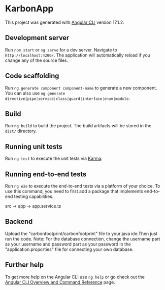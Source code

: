 # KarbonApp

This project was generated with [Angular CLI](https://github.com/angular/angular-cli) version 17.1.2.

## Development server

Run  `npm start` or `ng serve` for a dev server. Navigate to `http://localhost:4200/`. The application will automatically reload if you change any of the source files.

## Code scaffolding

Run `ng generate component component-name` to generate a new component. You can also use `ng generate directive|pipe|service|class|guard|interface|enum|module`.

## Build

Run `ng build` to build the project. The build artifacts will be stored in the `dist/` directory.

## Running unit tests

Run `ng test` to execute the unit tests via [Karma](https://karma-runner.github.io).

## Running end-to-end tests

Run `ng e2e` to execute the end-to-end tests via a platform of your choice. To use this command, you need to first add a package that implements end-to-end testing capabilities.

src -> app -> app.service.ts

## Backend

Upload the "carbonfootprint/carbonfootprint" file to your java ide.Then just run the code. Note: For the database connection, change the username part as your username and password part as your password in the "application.proporties" file for connecting your own database.

## Further help

To get more help on the Angular CLI use `ng help` or go check out the [Angular CLI Overview and Command Reference](https://angular.io/cli) page.
